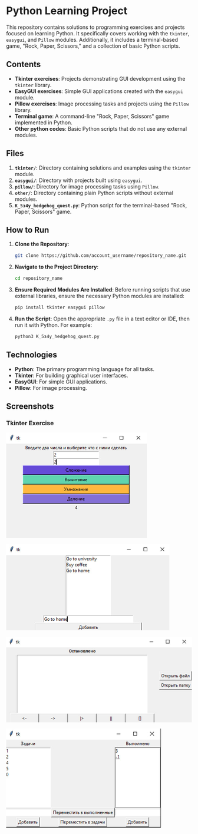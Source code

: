 # Python Learning Project

This repository contains solutions to programming exercises and projects focused on learning Python. It specifically covers working with the `tkinter`, `easygui`, and `Pillow` modules. Additionally, it includes a terminal-based game, "Rock, Paper, Scissors," and a collection of basic Python scripts.

## Contents

- **Tkinter exercises**: Projects demonstrating GUI development using the `tkinter` library.
- **EasyGUI exercises**: Simple GUI applications created with the `easygui` module.
- **Pillow exercises**: Image processing tasks and projects using the `Pillow` library.
- **Terminal game**: A command-line "Rock, Paper, Scissors" game implemented in Python.
- **Other python codes**: Basic Python scripts that do not use any external modules.

## Files

1. **`tkinter/`**: Directory containing solutions and examples using the `tkinter` module.
2. **`easygui/`**: Directory with projects built using `easygui`.
3. **`pillow/`**: Directory for image processing tasks using `Pillow`.
4. **`other/`**: Directory containing plain Python scripts without external modules.
5. **`К_5з4у_hedgehog_quest.py`**: Python script for the terminal-based "Rock, Paper, Scissors" game.

## How to Run

1. **Clone the Repository**:
    ```bash
    git clone https://github.com/account_username/repository_name.git
    ```

2. **Navigate to the Project Directory**:
    ```bash
    cd repository_name
    ```

3. **Ensure Required Modules Are Installed**:
    Before running scripts that use external libraries, ensure the necessary Python modules are installed:
    ```bash
    pip install tkinter easygui pillow
    ```

4. **Run the Script**:
    Open the appropriate `.py` file in a text editor or IDE, then run it with Python. For example:
    ```bash
    python3 К_5з4у_hedgehog_quest.py
    ```

## Technologies

- **Python**: The primary programming language for all tasks.
- **Tkinter**: For building graphical user interfaces.
- **EasyGUI**: For simple GUI applications.
- **Pillow**: For image processing.

## Screenshots

### Tkinter Exercise

![Tkinter Exercise](./pictures/photo_2024-08-16_22-47-46.jpg)

![Tkinter Exercise](./pictures/photo_2024-08-16_22-47-54.jpg)

![Tkinter Exercise](./pictures/photo_2024-08-16_22-47-57.jpg)

![Tkinter Exercise](./pictures/photo_2024-08-16_22-48-00.jpg)